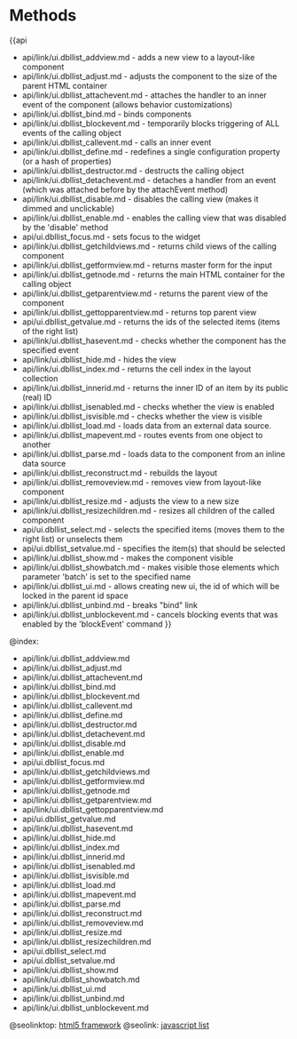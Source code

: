 Methods
=======

{{api
- api/link/ui.dbllist_addview.md - adds a new view to a layout-like component
- api/link/ui.dbllist_adjust.md - adjusts the component to the size of the parent HTML container
- api/link/ui.dbllist_attachevent.md - attaches the handler to an inner event of the component (allows behavior customizations)
- api/link/ui.dbllist_bind.md - binds components
- api/link/ui.dbllist_blockevent.md - temporarily blocks triggering of ALL events of the calling object
- api/link/ui.dbllist_callevent.md - calls an inner event
- api/link/ui.dbllist_define.md - redefines a single configuration property (or a hash of properties)
- api/link/ui.dbllist_destructor.md - destructs the calling object
- api/link/ui.dbllist_detachevent.md - detaches a handler from an event (which was attached before by the attachEvent method)
- api/link/ui.dbllist_disable.md - disables the calling view (makes it dimmed and unclickable)
- api/link/ui.dbllist_enable.md - enables the calling view that was disabled by the 'disable' method
- api/ui.dbllist_focus.md - sets focus to the widget
- api/link/ui.dbllist_getchildviews.md - returns child views of the calling component
- api/link/ui.dbllist_getformview.md - returns master form for the input
- api/link/ui.dbllist_getnode.md - returns the main HTML container for the calling object
- api/link/ui.dbllist_getparentview.md - returns the parent view of the component
- api/link/ui.dbllist_gettopparentview.md - returns top parent view
- api/ui.dbllist_getvalue.md - returns the ids of the selected items (items of the right list)
- api/link/ui.dbllist_hasevent.md - checks whether the component has the specified event
- api/link/ui.dbllist_hide.md - hides the view
- api/link/ui.dbllist_index.md - returns the cell index in the layout collection
- api/link/ui.dbllist_innerid.md - returns the inner ID of an item by its public (real) ID
- api/link/ui.dbllist_isenabled.md - checks whether the view is enabled
- api/link/ui.dbllist_isvisible.md - checks whether the view is visible
- api/link/ui.dbllist_load.md - loads data from an external data source.
- api/link/ui.dbllist_mapevent.md - routes events from one object to another
- api/link/ui.dbllist_parse.md - loads data to the component from an inline data source
- api/link/ui.dbllist_reconstruct.md - rebuilds the layout
- api/link/ui.dbllist_removeview.md - removes view from layout-like component
- api/link/ui.dbllist_resize.md - adjusts the view to a new size
- api/link/ui.dbllist_resizechildren.md - resizes all children of the called component
- api/ui.dbllist_select.md - selects the specified items (moves them to the right list) or unselects them
- api/ui.dbllist_setvalue.md - specifies the item(s) that should be selected
- api/link/ui.dbllist_show.md - makes the component visible
- api/link/ui.dbllist_showbatch.md - makes visible those elements which parameter 'batch' is set to the specified name
- api/link/ui.dbllist_ui.md - allows creating new ui, the id of which will be locked in the parent id space
- api/link/ui.dbllist_unbind.md - breaks "bind" link
- api/link/ui.dbllist_unblockevent.md - cancels blocking events that was enabled by the 'blockEvent' command
}}

@index:
- api/link/ui.dbllist_addview.md
- api/link/ui.dbllist_adjust.md
- api/link/ui.dbllist_attachevent.md
- api/link/ui.dbllist_bind.md
- api/link/ui.dbllist_blockevent.md
- api/link/ui.dbllist_callevent.md
- api/link/ui.dbllist_define.md
- api/link/ui.dbllist_destructor.md
- api/link/ui.dbllist_detachevent.md
- api/link/ui.dbllist_disable.md
- api/link/ui.dbllist_enable.md
- api/ui.dbllist_focus.md
- api/link/ui.dbllist_getchildviews.md
- api/link/ui.dbllist_getformview.md
- api/link/ui.dbllist_getnode.md
- api/link/ui.dbllist_getparentview.md
- api/link/ui.dbllist_gettopparentview.md
- api/ui.dbllist_getvalue.md
- api/link/ui.dbllist_hasevent.md
- api/link/ui.dbllist_hide.md
- api/link/ui.dbllist_index.md
- api/link/ui.dbllist_innerid.md
- api/link/ui.dbllist_isenabled.md
- api/link/ui.dbllist_isvisible.md
- api/link/ui.dbllist_load.md
- api/link/ui.dbllist_mapevent.md
- api/link/ui.dbllist_parse.md
- api/link/ui.dbllist_reconstruct.md
- api/link/ui.dbllist_removeview.md
- api/link/ui.dbllist_resize.md
- api/link/ui.dbllist_resizechildren.md
- api/ui.dbllist_select.md
- api/ui.dbllist_setvalue.md
- api/link/ui.dbllist_show.md
- api/link/ui.dbllist_showbatch.md
- api/link/ui.dbllist_ui.md
- api/link/ui.dbllist_unbind.md
- api/link/ui.dbllist_unblockevent.md




@seolinktop: [html5 framework](https://webix.com)
@seolink: [javascript list](https://webix.com/widget/list/)